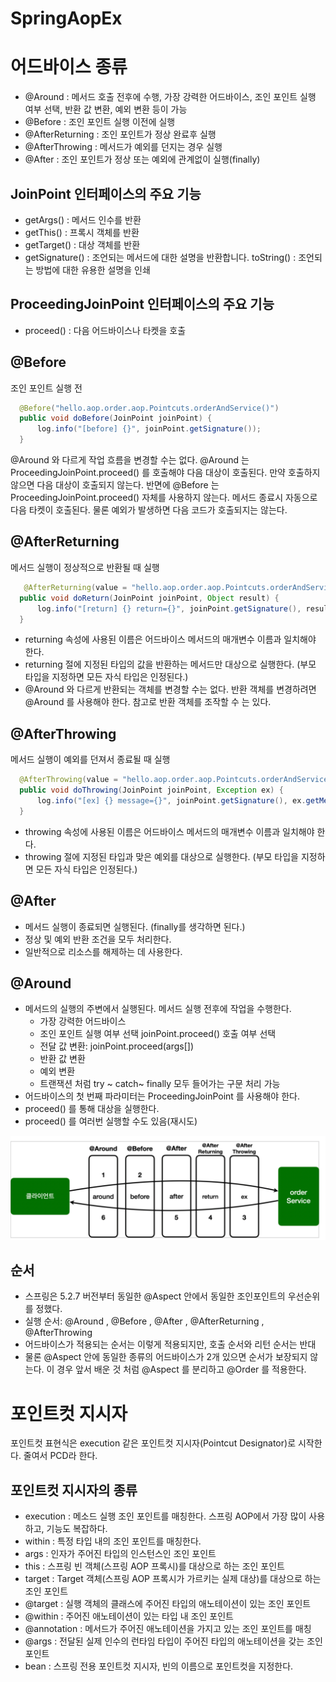 # SpringAopEx

# 어드바이스 종류

- @Around : 메서드 호출 전후에 수행, 가장 강력한 어드바이스, 조인 포인트 실행 여부 선택, 반환 값 변환, 예외 변환 등이 가능
- @Before : 조인 포인트 실행 이전에 실행
- @AfterReturning : 조인 포인트가 정상 완료후 실행 
- @AfterThrowing : 메서드가 예외를 던지는 경우 실행 
- @After : 조인 포인트가 정상 또는 예외에 관계없이 실행(finally)

## JoinPoint 인터페이스의 주요 기능
- getArgs() : 메서드 인수를 반환
- getThis() : 프록시 객체를 반환
- getTarget() : 대상 객체를 반환
- getSignature() : 조언되는 메서드에 대한 설명을 반환합니다. toString() : 조언되는 방법에 대한 유용한 설명을 인쇄

## ProceedingJoinPoint 인터페이스의 주요 기능
- proceed() : 다음 어드바이스나 타켓을 호출

## @Before
조인 포인트 실행 전

```java
  @Before("hello.aop.order.aop.Pointcuts.orderAndService()")
  public void doBefore(JoinPoint joinPoint) {
      log.info("[before] {}", joinPoint.getSignature());
  }
```

@Around 와 다르게 작업 흐름을 변경할 수는 없다.
@Around 는 ProceedingJoinPoint.proceed() 를 호출해야 다음 대상이 호출된다. 
만약 호출하지 않으면 다음 대상이 호출되지 않는다. 반면에 @Before 는 ProceedingJoinPoint.proceed() 자체를 사용하지 않는다. 
메서드 종료시 자동으로 다음 타켓이 호출된다. 물론 예외가 발생하면 다음 코드가 호출되지는 않는다.

## @AfterReturning
메서드 실행이 정상적으로 반환될 때 실행
```java
   @AfterReturning(value = "hello.aop.order.aop.Pointcuts.orderAndService()", returning = "result")
  public void doReturn(JoinPoint joinPoint, Object result) {
      log.info("[return] {} return={}", joinPoint.getSignature(), result);
  }
```
- returning 속성에 사용된 이름은 어드바이스 메서드의 매개변수 이름과 일치해야 한다.
- returning 절에 지정된 타입의 값을 반환하는 메서드만 대상으로 실행한다. (부모 타입을 지정하면 모든 자식 타입은 인정된다.)
- @Around 와 다르게 반환되는 객체를 변경할 수는 없다. 반환 객체를 변경하려면 @Around 를 사용해야
  한다. 참고로 반환 객체를 조작할 수 는 있다.

## @AfterThrowing
메서드 실행이 예외를 던져서 종료될 때 실행
```java
  @AfterThrowing(value = "hello.aop.order.aop.Pointcuts.orderAndService()", throwing = "ex")
  public void doThrowing(JoinPoint joinPoint, Exception ex) {
      log.info("[ex] {} message={}", joinPoint.getSignature(), ex.getMessage());
  }
```
- throwing 속성에 사용된 이름은 어드바이스 메서드의 매개변수 이름과 일치해야 한다.
- throwing 절에 지정된 타입과 맞은 예외를 대상으로 실행한다. (부모 타입을 지정하면 모든 자식 타입은 인정된다.)

## @After
- 메서드 실행이 종료되면 실행된다. (finally를 생각하면 된다.) 
- 정상 및 예외 반환 조건을 모두 처리한다. 
- 일반적으로 리소스를 해제하는 데 사용한다.

## @Around
- 메서드의 실행의 주변에서 실행된다. 메서드 실행 전후에 작업을 수행한다. 
  - 가장 강력한 어드바이스 
  - 조인 포인트 실행 여부 선택 joinPoint.proceed() 호출 여부 선택 
  - 전달 값 변환: joinPoint.proceed(args[])
  - 반환 값 변환
  - 예외 변환
  - 트랜잭션 처럼 try ~ catch~ finally 모두 들어가는 구문 처리 가능 
- 어드바이스의 첫 번째 파라미터는 ProceedingJoinPoint 를 사용해야 한다.
- proceed() 를 통해 대상을 실행한다. 
- proceed() 를 여러번 실행할 수도 있음(재시도)

![img.png](img/apsectOrder.png)
## 순서
- 스프링은 5.2.7 버전부터 동일한 @Aspect 안에서 동일한 조인포인트의 우선순위를 정했다.
- 실행 순서: @Around , @Before , @After , @AfterReturning , @AfterThrowing
- 어드바이스가 적용되는 순서는 이렇게 적용되지만, 호출 순서와 리턴 순서는 반대
- 물론 @Aspect 안에 동일한 종류의 어드바이스가 2개 있으면 순서가 보장되지 않는다. 이 경우 앞서 배운 것 처럼 @Aspect 를 분리하고 @Order 를 적용한다.

# 포인트컷 지시자
포인트컷 표현식은 execution 같은 포인트컷 지시자(Pointcut Designator)로 시작한다. 줄여서 PCD라 한다.

## 포인트컷 지시자의 종류
- execution : 메소드 실행 조인 포인트를 매칭한다. 스프링 AOP에서 가장 많이 사용하고, 기능도 복잡하다.
- within : 특정 타입 내의 조인 포인트를 매칭한다.
- args : 인자가 주어진 타입의 인스턴스인 조인 포인트 
- this : 스프링 빈 객체(스프링 AOP 프록시)를 대상으로 하는 조인 포인트 
- target : Target 객체(스프링 AOP 프록시가 가르키는 실제 대상)를 대상으로 하는 조인 포인트 
- @target : 실행 객체의 클래스에 주어진 타입의 애노테이션이 있는 조인 포인트
- @within : 주어진 애노테이션이 있는 타입 내 조인 포인트 
- @annotation : 메서드가 주어진 애노테이션을 가지고 있는 조인 포인트를 매칭 
- @args : 전달된 실제 인수의 런타임 타입이 주어진 타입의 애노테이션을 갖는 조인 포인트 
- bean : 스프링 전용 포인트컷 지시자, 빈의 이름으로 포인트컷을 지정한다. 
